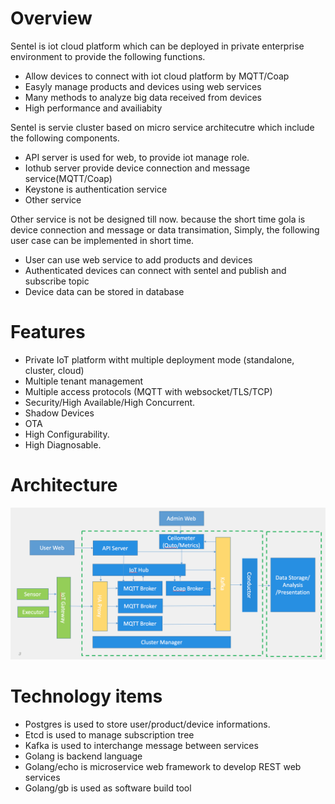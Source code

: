 Overview
=====================================================
Sentel is iot cloud platform which can be deployed in private enterprise environment to provide the following functions.

* Allow devices to connect with iot cloud platform by MQTT/Coap
* Easyly manage products and devices using web services
* Many methods to analyze big data received from devices
* High performance and availiabity

Sentel is servie cluster based on micro service architecutre which include the following components.

 * API server is used for web, to provide iot manage role.
*  Iothub server provide device connection and message service(MQTT/Coap)
*  Keystone is authentication service
* Other service
 
Other service is not be designed till now. because the short time gola is device connection and message or data transimation, Simply, the following user case can be implemented in short time.

* User can use web service to add products and devices
* Authenticated devices can connect with sentel and publish and subscribe topic
* Device data can be stored in database

Features
==========================
* Private IoT platform witht multiple deployment mode (standalone, cluster, cloud)
* Multiple tenant management
* Multiple access protocols (MQTT with websocket/TLS/TCP)
* Security/High Available/High Concurrent.
* Shadow Devices
* OTA
* High Configurability.
* High Diagnosable.

Architecture
==========================
![](docs/sentel-arch.png)

Technology items
==========================

* Postgres is used to store user/product/device informations.
* Etcd is used to manage subscription tree
* Kafka is used to interchange message between services
* Golang is backend language
* Golang/echo is microservice web framework to develop REST web services
* Golang/gb is used as software build tool


 
